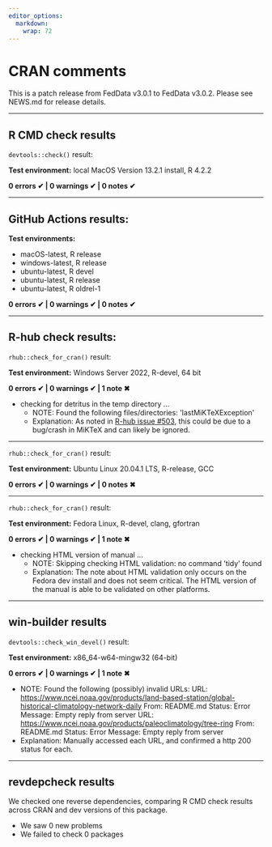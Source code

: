 ```yaml
---
editor_options: 
  markdown: 
    wrap: 72
---
```


# CRAN comments

This is a patch release from FedData v3.0.1 to FedData v3.0.2. Please
see NEWS.md for release details.

------------------------------------------------------------------------

## R CMD check results

`devtools::check()` result:

**Test environment:** local MacOS Version 13.2.1 install, R 4.2.2

**0 errors ✔ \| 0 warnings ✔ \| 0 notes ✔**

------------------------------------------------------------------------

## GitHub Actions results:

**Test environments:**

-   macOS-latest, R release
-   windows-latest, R release
-   ubuntu-latest, R devel
-   ubuntu-latest, R release
-   ubuntu-latest, R oldrel-1

**0 errors ✔ \| 0 warnings ✔ \| 0 notes ✔**

------------------------------------------------------------------------

## R-hub check results:

`rhub::check_for_cran()` result:

**Test environment:** Windows Server 2022, R-devel, 64 bit

**0 errors ✔ \| 0 warnings ✔ \| 1 note ✖**

-   checking for detritus in the temp directory ...
    -   NOTE: Found the following files/directories:
        'lastMiKTeXException'
    -   Explanation: As noted in [R-hub issue
        #503](https://github.com/r-hub/rhub/issues/503), this could be
        due to a bug/crash in MiKTeX and can likely be ignored.

------------------------------------------------------------------------

`rhub::check_for_cran()` result:

**Test environment:** Ubuntu Linux 20.04.1 LTS, R-release, GCC

**0 errors ✔ \| 0 warnings ✔ \| 0 notes ✖**

------------------------------------------------------------------------

`rhub::check_for_cran()` result:

**Test environment:** Fedora Linux, R-devel, clang, gfortran

**0 errors ✔ \| 0 warnings ✔ \| 1 note ✖**

-   checking HTML version of manual ...
    -   NOTE: Skipping checking HTML validation: no command 'tidy' found
    -   Explanation: The note about HTML validation only occurs on the
        Fedora dev install and does not seem critical. The HTML version
        of the manual is able to be validated on other platforms.

------------------------------------------------------------------------

## win-builder results

`devtools::check_win_devel()` result:

**Test environment:** x86_64-w64-mingw32 (64-bit)

**0 errors ✔ \| 0 warnings ✔ \| 1 note ✖**

- NOTE: Found the following (possibly) invalid URLs: URL:
    <https://www.ncei.noaa.gov/products/land-based-station/global-historical-climatology-network-daily>
    From: README.md Status: Error Message: Empty reply from server URL:
    <https://www.ncei.noaa.gov/products/paleoclimatology/tree-ring>
    From: README.md Status: Error Message: Empty reply from server
- Explanation: Manually accessed each URL, 
and confirmed a http 200 status for each.

------------------------------------------------------------------------

## revdepcheck results

We checked one reverse dependencies, comparing R CMD check results
across CRAN and dev versions of this package.

-   We saw 0 new problems
-   We failed to check 0 packages
